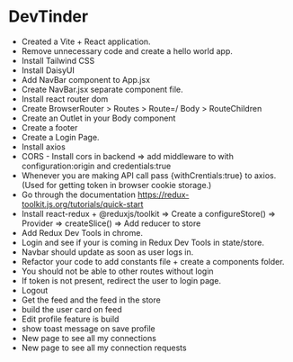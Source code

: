 # DevTinder

- Created a Vite + React application.
- Remove unnecessary code and create a hello world app.
- Install Tailwind CSS
- Install DaisyUI
- Add NavBar component to App.jsx
- Create NavBar.jsx separate component file.
- Install react router dom
- Create BrowserRouter > Routes > Route=/ Body > RouteChildren
- Create an Outlet in your Body component
- Create a footer
- Create a Login Page.
- Install axios
- CORS - Install cors in backend => add middleware to with configuration:origin and credentials:true
- Whenever you are making API call pass {withCrentials:true} to axios. (Used for getting token in browser cookie storage.)
- Go through the documentation https://redux-toolkit.js.org/tutorials/quick-start
- Install react-redux + @reduxjs/toolkit => Create a configureStore() => Provider => createSlice() => Add reducer to store
- Add Redux Dev Tools in chrome.
- Login and see if your is coming in Redux Dev Tools in state/store.
- Navbar should update as soon as user logs in.
- Refactor your code to add constants file + create a components folder.
- You should not be able to other routes without login
- If token is not present, redirect the user to login page.
- Logout
- Get the feed and the feed in the store
- build the user card on feed
- Edit profile feature is build
- show toast message on save profile
- New page to see all my connections
- New page to see all my connection requests
